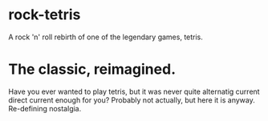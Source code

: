 # rock-tetris
A rock 'n' roll rebirth of one of the legendary games, tetris.

# The classic, reimagined.

Have you ever wanted to play tetris, but it was never quite alternatig current direct current enough for you? Probably not actually, but here it is anyway. Re-defining nostalgia.
